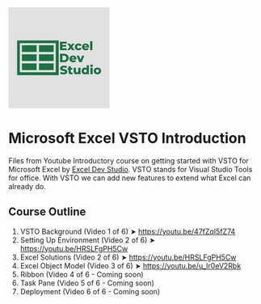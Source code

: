 ![Excel Dev Studio Logo](./ExcelDevStudioLogo.jpg)

# Microsoft Excel VSTO Introduction
Files from Youtube Introductory course on getting started with VSTO for Microsoft Excel by [Excel Dev Studio](https://www.youtube.com/@exceldevstudio). VSTO stands for Visual Studio Tools for office.  With VSTO we can add new features to extend what Excel can already do.


## Course Outline
1. VSTO Background (Video 1 of 6)           ➤  https://youtu.be/47fZqI5fZ74
2. Setting Up Environment (Video 2 of 6)    ➤  https://youtu.be/HRSLFgPH5Cw
3. Excel Solutions (Video 2 of 6)           ➤  https://youtu.be/HRSLFgPH5Cw
4. Excel Object Model (Video 3 of 6)        ➤  https://youtu.be/u_Ir0eV2Rbk
5. Ribbon (Video 4 of 6 - Coming soon)
6. Task Pane (Video 5 of 6 - Coming soon)
7. Deployment (Video 6 of 6 - Coming soon)


